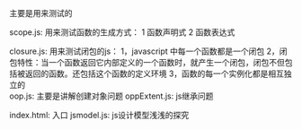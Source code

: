 主要是用来测试的

scope.js:
用来测试函数的生成方式：
	1 函数声明式
	2 函数表达式

closure.js:
用来测试闭包的js：
	1，javascript 中每一个函数都是一个闭包
	2，闭包特性：当一个函数返回它内部定义的一个函数时，就产生一个闭包，闭包不但包括被返回的函数。还包括这个函数的定义环境
	3，函数的每一个实例化都是相互独立的	
oop.js:
	主要是讲解创建对象问题	
oppExtent.js:
	js继承问题

index.html:
	入口
jsmodel.js:
	js设计模型浅浅的探究	
